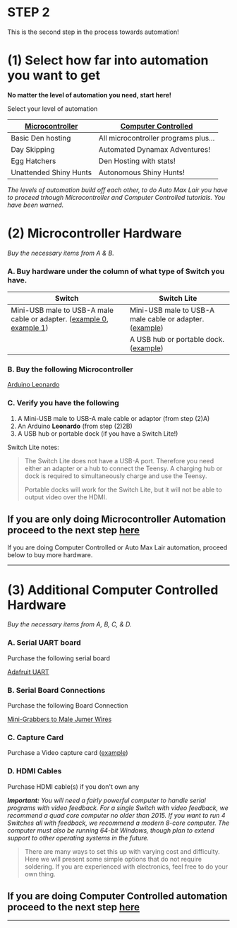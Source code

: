 # **STEP 2**

This is the second step in the process towards automation!

# (1) Select how far into automation you want to get

**No matter the level of automation you need, start here!**

Select your level of automation 

| [Microcontroller](HardwareBeginner.md#2-microcontroller-hardware) | [Computer Controlled](HardwareBeginner.md#2-microcontroller-hardware) |
| --- | --- |
| Basic Den hosting | All microcontroller programs plus... | 
| Day Skipping | Automated Dynamax Adventures! |
| Egg Hatchers | Den Hosting with stats!  |
| Unattended Shiny Hunts | Autonomous Shiny Hunts! |

*The levels of automation build off each other, to do Auto Max Lair you have to proceed trhough Microcontroller and Computer Controlled tutorials. You have been warned.*

# (2) Microcontroller Hardware

_Buy the necessary items from A & B._

### A. Buy hardware under the column of what type of Switch you have.

| Switch | Switch Lite |
| --- | --- |
| Mini-USB male to USB-A male cable or adapter. ([example 0](https://www.amazon.com/Cmple-Pack-Male-5-Pin-Adapter/dp/B00A1PH0ZW), [example 1](https://www.amazon.com/gp/product/B00P0GI68M)) | Mini-USB male to USB-A male cable or adapter. ([example](https://www.amazon.com/gp/product/B07QJTX59H/)) |
|     | A USB hub or portable dock. ([example](https://www.amazon.com/gp/product/B07JK9DFKH)) |

### B. Buy the following Microcontroller

[Arduino Leonardo](https://www.amazon.com/gp/product/B0786LJQ8K) 

### C. Verify you have the following

1. A Mini-USB male to USB-A male cable or adaptor (from step (2)A)
2. An Arduino **Leonardo** (from step (2)2B)
3. A USB hub or portable dock (if you have a Switch Lite!)

Switch Lite notes:
   > The Switch Lite does not have a USB-A port. Therefore you need either an adapter or a hub to connect the Teensy. A charging hub or dock is required to simultaneously charge and use the Teensy.
   > 
   > Portable docks will work for the Switch Lite, but it will not be able to output video over the HDMI.

## **If you are only doing Microcontroller Automation proceed to the next step [here](https://github.com/Ensamma/Microcontroller/blob/master/Wiki/Hardware/README.md)**
If you are doing Computer Controlled or Auto Max Lair automation, proceed below to buy more hardware.

---

# (3) Additional Computer Controlled Hardware

_Buy the necessary items from A, B, C, & D._

### A. Serial UART board

Purchase the following serial board

[Adafruit UART](https://www.adafruit.com/product/954)

### B. Serial Board Connections

Purchase the following Board Connection

[Mini-Grabbers to Male Jumer Wires](https://www.amazon.com/gp/product/B08M5GNY47)

### C. Capture Card

Purchase a Video capture card ([example](https://www.amazon.com/gp/product/B088HBRM7T))

### D. HDMI Cables

Purchase HDMI cable(s) if you don't own any

***Important:** You will need a fairly powerful computer to handle serial programs with video feedback. For a single Switch with video feedback, we recommend a quad core computer no older than 2015. If you want to run 4 Switches all with feedback, we recommend a modern 8-core computer. The computer must also be running 64-bit Windows, though plan to extend support to other operating systems in the future.*

> There are many ways to set this up with varying cost and difficulty. Here we will present some simple options that do not require soldering. If you are experienced with electronics, feel free to do your own thing.

## **If you are doing Computer Controlled automation proceed to the next step [here](https://github.com/Ensamma/Microcontroller/blob/master/Wiki/Hardware/README.md)**

---
